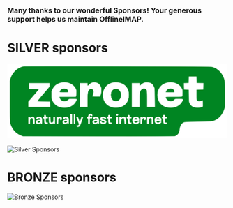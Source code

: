 ### Many thanks to our wonderful Sponsors!  Your generous support helps us maintain OfflineIMAP.


<!-- PLATINUM sponsors: in the README.md and on the front page of website -->
<!-- https://shields.io/opencollective/tier/offlineimap-organization/12940 -->

<!-- GOLD sponsors: in the README.md and on the front page of website -->
<!-- https://shields.io/opencollective/tier/offlineimap-organization/12941 -->

# SILVER sponsors  <!-- here and on sponsors page of website -->
<!-- https://shields.io/opencollective/tier/offlineimap-organization/12942 -->
[![silver-zeronet-logo]][silver-zeronet-link]

![Silver Sponsors][silver]

# BRONZE sponsors <!-- here only -->
<!-- https://shields.io/opencollective/tier/offlineimap-organization/12873 -->
![Bronze Sponsors][bronze]

<!-- links / references -->
[silver]: https://opencollective.com/offlineimap-organization/tiers/silver-sponsor.svg "Our Silver Sponsors"
[silver-zeronet-logo]: https://github.com/OfflineIMAP/offlineimap.github.io/blob/chris001-sponsors-page/sponsorpageimages/silversponsorlogos/zeronet-logo.svg
[silver-zeronet-link]: https://zeronet.co.nz/ "Zeronet - naturally fast internet"
[bronze]: https://opencollective.com/offlineimap-organization/tiers/bronze-sponsor.svg "Our Bronze Sponsors"
